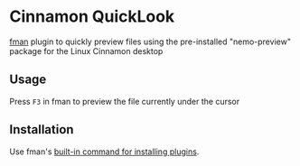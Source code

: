 # Cinnamon QuickLook
[fman](https://fman.io/) plugin to quickly preview files using the pre-installed "nemo-preview" package for the Linux Cinnamon desktop
## Usage
Press `F3` in fman to preview the file currently under the cursor
## Installation
Use fman's  [built-in command for installing plugins](https://fman.io/docs/installing-plugins).
